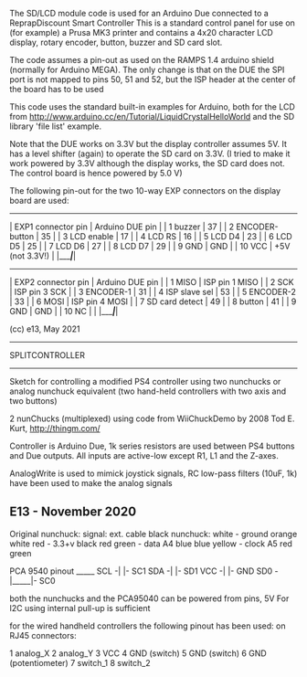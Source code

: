The SD/LCD module code is used for an Arduino Due connected to a ReprapDiscount Smart Controller
This is a standard control panel for use on (for example) a Prusa MK3 printer
and contains a 4x20 character LCD display, rotary encoder, button, buzzer and SD card
slot.

The code assumes a pin-out as used on the RAMPS 1.4 arduino shield (normally for
Arduino MEGA). The only change is that on the DUE the SPI port is not mapped to pins
50, 51 and 52, but the ISP header at the center of the board has to be used

This code uses the standard built-in examples for Arduino, both for the LCD from
http://www.arduino.cc/en/Tutorial/LiquidCrystalHelloWorld
and the SD library 'file list' example.

Note that the DUE works on 3.3V but the display controller assumes 5V. It has a level
shifter (again) to operate the SD card on 3.3V. (I tried to make it work powered by 3.3V
although the display works, the SD card does not. The control board is hence powered by 5.0 V)

The following pin-out for the two 10-way EXP connectors on the display board are used:
 ______________________________________
| EXP1 connector pin | Arduino DUE pin |
| 1 buzzer           | 37              |
| 2 ENCODER-button   | 35              |
| 3 LCD enable       | 17              |
| 4 LCD RS           | 16              |
| 5 LCD D4           | 23              |
| 6 LCD D5           | 25              |
| 7 LCD D6           | 27              |
| 8 LCD D7           | 29              |
| 9 GND              | GND             |
| 10 VCC             | +5V (not 3.3V!) |
|____________________|_________________|
 ______________________________________
| EXP2 connector pin | Arduino DUE pin |
| 1 MISO             | ISP pin 1 MISO  |
| 2 SCK              | ISP pin 3 SCK   |
| 3 ENCODER-1        | 31              |
| 4 ISP slave sel    | 53              |
| 5 ENCODER-2        | 33              |
| 6 MOSI             | ISP pin 4 MOSI  |
| 7 SD card detect   | 49              |
| 8 button           | 41              |
| 9 GND              | GND             |
| 10 NC              |                 |
|____________________|_________________|

(cc) e13, May 2021

************************************************************
SPLITCONTROLLER
************************************************************
Sketch for controlling a modified PS4 controller
using two nunchucks or analog nunchuck equivalent
(two hand-held controllers with two axis and two buttons)

2 nunChucks (multiplexed) using code from WiiChuckDemo by
2008 Tod E. Kurt, http://thingm.com/

Controller is Arduino Due, 1k series resistors are used
between PS4 buttons and Due outputs. All inputs are active-low
except R1, L1 and the Z-axes.

AnalogWrite is used to mimick joystick signals, RC low-pass
filters (10uF, 1k) have been used to make the analog signals


E13 - November 2020
--

Original nunchuck:  signal:    ext. cable    black nunchuck:
white -             ground     orange        white
red -               3.3+v      black         red
green -             data  A4   blue          blue
yellow -            clock A5   red           green

PCA 9540 pinout
      _____
SCL -|     |- SC1
SDA -|     |- SD1
VCC -|     |- GND
SD0 -|_____|- SC0

both the nunchucks and the PCA95040 can be powered from pins, 5V
For I2C using internal pull-up is sufficient

for the wired handheld controllers the following pinout
has been used: on RJ45 connectors:

1 analog_X
2 analog_Y
3 VCC
4 GND (switch)
5 GND (switch)
6 GND (potentiometer)
7 switch_1
8 switch_2
